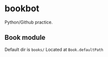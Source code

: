 # bookbot
Python/Github practice.

## Book module
Default dir is `books/`
Located at `Book.defaultPath`